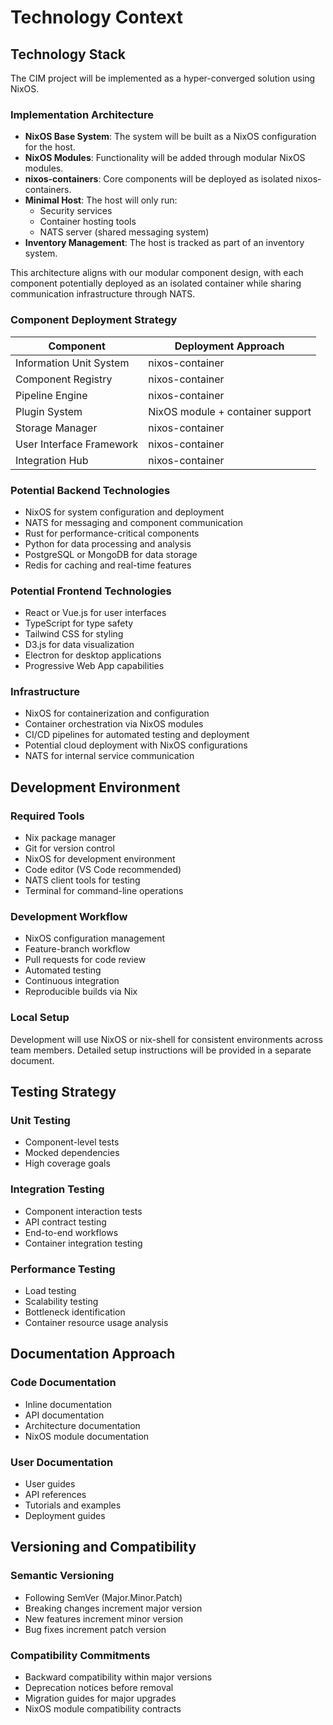 # Technology Context

## Technology Stack

The CIM project will be implemented as a hyper-converged solution using NixOS. 

### Implementation Architecture

- **NixOS Base System**: The system will be built as a NixOS configuration for the host.
- **NixOS Modules**: Functionality will be added through modular NixOS modules.
- **nixos-containers**: Core components will be deployed as isolated nixos-containers.
- **Minimal Host**: The host will only run:
  - Security services
  - Container hosting tools
  - NATS server (shared messaging system)
- **Inventory Management**: The host is tracked as part of an inventory system.

This architecture aligns with our modular component design, with each component potentially deployed as an isolated container while sharing communication infrastructure through NATS.

### Component Deployment Strategy

| Component | Deployment Approach |
|-----------|---------------------|
| Information Unit System | nixos-container |
| Component Registry | nixos-container |
| Pipeline Engine | nixos-container |
| Plugin System | NixOS module + container support |
| Storage Manager | nixos-container |
| User Interface Framework | nixos-container |
| Integration Hub | nixos-container |

### Potential Backend Technologies
- NixOS for system configuration and deployment
- NATS for messaging and component communication
- Rust for performance-critical components
- Python for data processing and analysis
- PostgreSQL or MongoDB for data storage
- Redis for caching and real-time features

### Potential Frontend Technologies
- React or Vue.js for user interfaces
- TypeScript for type safety
- Tailwind CSS for styling
- D3.js for data visualization
- Electron for desktop applications
- Progressive Web App capabilities

### Infrastructure
- NixOS for containerization and configuration
- Container orchestration via NixOS modules
- CI/CD pipelines for automated testing and deployment
- Potential cloud deployment with NixOS configurations
- NATS for internal service communication

## Development Environment

### Required Tools
- Nix package manager
- Git for version control
- NixOS for development environment
- Code editor (VS Code recommended)
- NATS client tools for testing
- Terminal for command-line operations

### Development Workflow
- NixOS configuration management
- Feature-branch workflow
- Pull requests for code review
- Automated testing
- Continuous integration
- Reproducible builds via Nix

### Local Setup
Development will use NixOS or nix-shell for consistent environments across team members. Detailed setup instructions will be provided in a separate document.

## Testing Strategy

### Unit Testing
- Component-level tests
- Mocked dependencies
- High coverage goals

### Integration Testing
- Component interaction tests
- API contract testing
- End-to-end workflows
- Container integration testing

### Performance Testing
- Load testing
- Scalability testing
- Bottleneck identification
- Container resource usage analysis

## Documentation Approach

### Code Documentation
- Inline documentation
- API documentation
- Architecture documentation
- NixOS module documentation

### User Documentation
- User guides
- API references
- Tutorials and examples
- Deployment guides

## Versioning and Compatibility

### Semantic Versioning
- Following SemVer (Major.Minor.Patch)
- Breaking changes increment major version
- New features increment minor version
- Bug fixes increment patch version

### Compatibility Commitments
- Backward compatibility within major versions
- Deprecation notices before removal
- Migration guides for major upgrades
- NixOS module compatibility contracts 